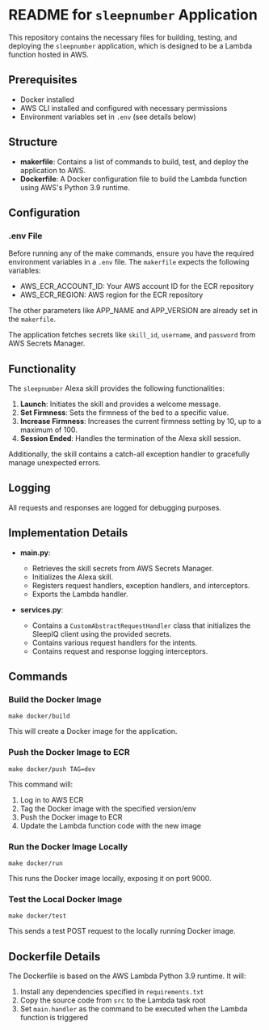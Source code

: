 # README for `sleepnumber` Application

This repository contains the necessary files for building, testing, and deploying the `sleepnumber` application, which is designed to be a Lambda function hosted in AWS.

## Prerequisites

- Docker installed
- AWS CLI installed and configured with necessary permissions
- Environment variables set in `.env` (see details below)

## Structure

- **makerfile**: Contains a list of commands to build, test, and deploy the application to AWS.
- **Dockerfile**: A Docker configuration file to build the Lambda function using AWS's Python 3.9 runtime.

## Configuration

### .env File

Before running any of the make commands, ensure you have the required environment variables in a `.env` file. The `makerfile` expects the following variables:

- AWS_ECR_ACCOUNT_ID: Your AWS account ID for the ECR repository
- AWS_ECR_REGION: AWS region for the ECR repository

The other parameters like APP_NAME and APP_VERSION are already set in the `makerfile`.

The application fetches secrets like `skill_id`, `username`, and `password` from AWS Secrets Manager.

## Functionality

The `sleepnumber` Alexa skill provides the following functionalities:

1. **Launch**: Initiates the skill and provides a welcome message.
2. **Set Firmness**: Sets the firmness of the bed to a specific value.
3. **Increase Firmness**: Increases the current firmness setting by 10, up to a maximum of 100.
4. **Session Ended**: Handles the termination of the Alexa skill session.

Additionally, the skill contains a catch-all exception handler to gracefully manage unexpected errors.

## Logging

All requests and responses are logged for debugging purposes.

## Implementation Details

- **main.py**:
    - Retrieves the skill secrets from AWS Secrets Manager.
    - Initializes the Alexa skill.
    - Registers request handlers, exception handlers, and interceptors.
    - Exports the Lambda handler.

- **services.py**:
    - Contains a `CustomAbstractRequestHandler` class that initializes the SleepIQ client using the provided secrets.
    - Contains various request handlers for the intents.
    - Contains request and response logging interceptors.
    
## Commands

### Build the Docker Image

```
make docker/build
```

This will create a Docker image for the application.

### Push the Docker Image to ECR

```
make docker/push TAG=dev
```

This command will:

1. Log in to AWS ECR
2. Tag the Docker image with the specified version/env
3. Push the Docker image to ECR
4. Update the Lambda function code with the new image

### Run the Docker Image Locally

```
make docker/run
```

This runs the Docker image locally, exposing it on port 9000.

### Test the Local Docker Image

```
make docker/test
```

This sends a test POST request to the locally running Docker image.

## Dockerfile Details

The Dockerfile is based on the AWS Lambda Python 3.9 runtime. It will:

1. Install any dependencies specified in `requirements.txt`
2. Copy the source code from `src` to the Lambda task root
3. Set `main.handler` as the command to be executed when the Lambda function is triggered
